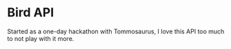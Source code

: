 # Bird API

Started as a one-day hackathon with Tommosaurus, I love this API too much to not play with it more.
